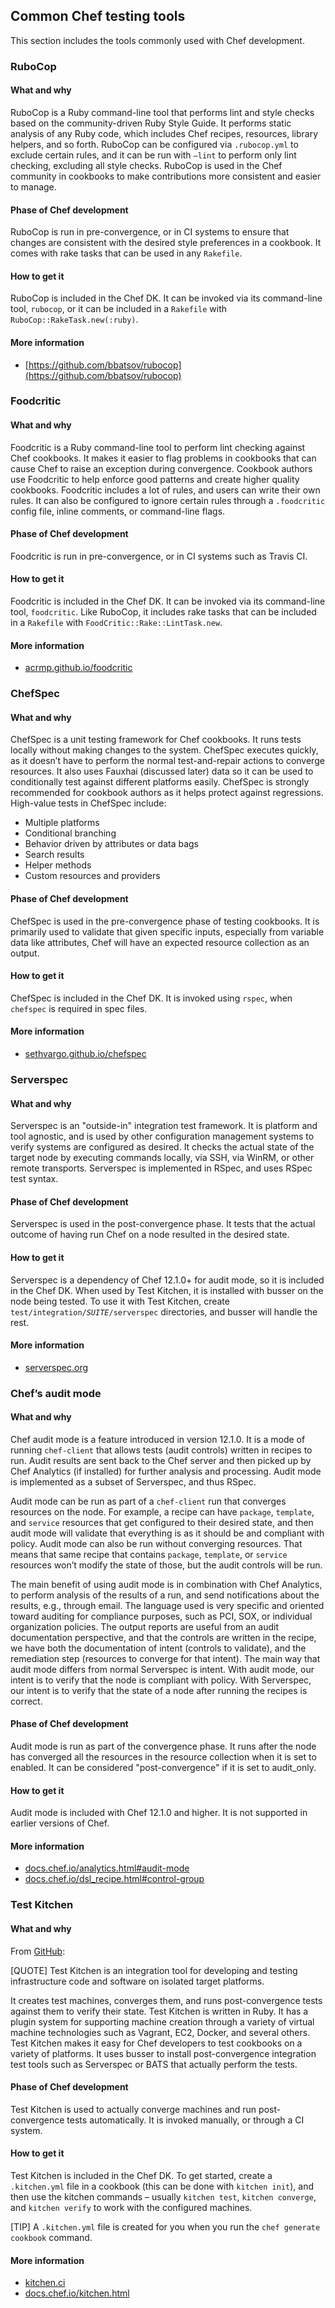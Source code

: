 ## Common Chef testing tools

This section includes the tools commonly used with Chef development.

### RuboCop

#### What and why

RuboCop is a Ruby command-line tool that performs lint and style checks based on the community-driven Ruby Style Guide. It performs static analysis of any Ruby code, which includes Chef recipes, resources, library helpers, and so forth. RuboCop can be configured via <code class="file-path">.rubocop.yml</code> to exclude certain rules, and it can be run with `–lint` to perform only lint checking, excluding all style checks. RuboCop is used in the Chef community in cookbooks to make contributions more consistent and easier to manage.

#### Phase of Chef development

RuboCop is run in pre-convergence, or in CI systems to ensure that changes are consistent with the desired style preferences in a cookbook. It comes with rake tasks that can be used in any <code class="file-path">Rakefile</code>.

#### How to get it

RuboCop is included in the Chef DK. It can be invoked via its command-line tool, `rubocop`, or it can be included in a <code class="file-path">Rakefile</code> with `RuboCop::RakeTask.new(:ruby)`.

#### More information

* [https://github.com/bbatsov/rubocop](https://github.com/bbatsov/rubocop)

### Foodcritic

#### What and why

Foodcritic is a Ruby command-line tool to perform lint checking against Chef cookbooks. It makes it easier to flag problems in cookbooks that can cause Chef to raise an exception during convergence. Cookbook authors use Foodcritic to help enforce good patterns and create higher quality cookbooks. Foodcritic includes a lot of rules, and users can write their own rules. It can also be configured to ignore certain rules through a <code class="file-path">.foodcritic</code> config file, inline comments, or command-line flags.

#### Phase of Chef development

Foodcritic is run in pre-convergence, or in CI systems such as Travis CI.

#### How to get it

Foodcritic is included in the Chef DK. It can be invoked via its command-line tool, `foodcritic`. Like RuboCop, it includes rake tasks that can be included in a <code class="file-path">Rakefile</code> with `FoodCritic::Rake::LintTask.new`.

#### More information

* [acrmp.github.io/foodcritic](http://acrmp.github.io/foodcritic/)

### ChefSpec

#### What and why

ChefSpec is a unit testing framework for Chef cookbooks. It runs tests locally without making changes to the system. ChefSpec executes quickly, as it doesn’t have to perform the normal test-and-repair actions to converge resources. It also uses Fauxhai (discussed later) data so it can be used to conditionally test against different platforms easily. ChefSpec is strongly recommended for cookbook authors as it helps protect against regressions. High-value tests in ChefSpec include:

* Multiple platforms
* Conditional branching
* Behavior driven by attributes or data bags
* Search results
* Helper methods
* Custom resources and providers

#### Phase of Chef development

ChefSpec is used in the pre-convergence phase of testing cookbooks. It is primarily used to validate that given specific inputs, especially from variable data like attributes, Chef will have an expected resource collection as an output.

#### How to get it

ChefSpec is included in the Chef DK. It is invoked using `rspec`, when `chefspec` is required in spec files.

#### More information

* [sethvargo.github.io/chefspec](http://sethvargo.github.io/chefspec/)

### Serverspec

#### What and why

Serverspec is an "outside-in" integration test framework. It is platform and tool agnostic, and is used by other configuration management systems to verify systems are configured as desired. It checks the actual state of the target node by executing commands locally, via SSH, via WinRM, or other remote transports. Serverspec is implemented in RSpec, and uses RSpec test syntax.

#### Phase of Chef development

Serverspec is used in the post-convergence phase. It tests that the actual outcome of having run Chef on a node resulted in the desired state.

#### How to get it

Serverspec is a dependency of Chef 12.1.0+ for audit mode, so it is included in the Chef DK. When used by Test Kitchen, it is installed with busser on the node being tested. To use it with Test Kitchen, create <code class="file-path">test/integration/_SUITE_/serverspec</code> directories, and busser will handle the rest.

#### More information

* [serverspec.org](http://serverspec.org)

### Chef’s audit mode

#### What and why

Chef audit mode is a feature introduced in version 12.1.0. It is a mode of running `chef-client` that allows tests (audit controls) written in recipes to run. Audit results are sent back to the Chef server and then picked up by Chef Analytics (if installed) for further analysis and processing. Audit mode is implemented as a subset of Serverspec, and thus RSpec.

Audit mode can be run as part of a `chef-client` run that converges resources on the node. For example, a recipe can have `package`, `template`, and `service` resources that get configured to their desired state, and then audit mode will validate that everything is as it should be and compliant with policy. Audit mode can also be run without converging resources. That means that same recipe that contains `package`, `template`, or `service` resources won’t modify the state of those, but the audit controls will be run.

The main benefit of using audit mode is in combination with Chef Analytics, to perform analysis of the results of a run, and send notifications about the results, e.g., through email. The language used is very specific and oriented toward auditing for compliance purposes, such as PCI, SOX, or individual organization policies. The output reports are useful from an audit documentation perspective, and that the controls are written in the recipe, we have both the documentation of intent (controls to validate), and the remediation step (resources to converge for that intent). The main way that audit mode differs from normal Serverspec is intent. With audit mode, our intent is to verify that the node is compliant with policy. With Serverspec, our intent is to verify that the state of a node after running the recipes is correct.

#### Phase of Chef development

Audit mode is run as part of the convergence phase. It runs after the node has converged all the resources in the resource collection when it is set to enabled. It can be considered "post-convergence" if it is set to audit_only.

#### How to get it

Audit mode is included with Chef 12.1.0 and higher. It is not supported in earlier versions of Chef.

#### More information

* [docs.chef.io/analytics.html#audit-mode](https://docs.chef.io/analytics.html#audit-mode)
* [docs.chef.io/dsl_recipe.html#control-group](https://docs.chef.io/dsl_recipe.html#control-group)

### Test Kitchen

#### What and why

From [GitHub](https://github.com/test-kitchen/test-kitchen):

[QUOTE] Test Kitchen is an integration tool for developing and testing infrastructure code and software on isolated target platforms.

It creates test machines, converges them, and runs post-convergence tests against them to verify their state. Test Kitchen is written in Ruby. It has a plugin system for supporting machine creation through a variety of virtual machine technologies such as Vagrant, EC2, Docker, and several others. Test Kitchen makes it easy for Chef developers to test cookbooks on a variety of platforms. It uses busser to install post-convergence integration test tools such as Serverspec or BATS that actually perform the tests.

#### Phase of Chef development

Test Kitchen is used to actually converge machines and run post-convergence tests automatically. It is invoked manually, or through a CI system.

#### How to get it

Test Kitchen is included in the Chef DK. To get started, create a <code class="file-path">.kitchen.yml</code> file in a cookbook (this can be done with `kitchen init`), and then use the kitchen commands &ndash; usually `kitchen test`, `kitchen converge`, and `kitchen verify` to work with the configured machines.

[TIP] A <code class="file-path">.kitchen.yml</code> file is created for you when you run the `chef generate cookbook` command.

#### More information

* [kitchen.ci](http://kitchen.ci)
* [docs.chef.io/kitchen.html](https://docs.chef.io/kitchen.html)

